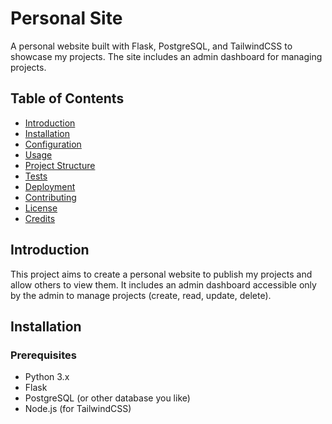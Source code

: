 # Personal Site

A personal website built with Flask, PostgreSQL, and TailwindCSS to showcase my projects. The site includes an admin dashboard for managing projects.

## Table of Contents
- [Introduction](#introduction)
- [Installation](#installation)
- [Configuration](#configuration)
- [Usage](#usage)
- [Project Structure](#project-structure)
- [Tests](#tests)
- [Deployment](#deployment)
- [Contributing](#contributing)
- [License](#license)
- [Credits](#credits)

## Introduction
This project aims to create a personal website to publish my projects and allow others to view them. It includes an admin dashboard accessible only by the admin to manage projects (create, read, update, delete).

## Installation
### Prerequisites
- Python 3.x
- Flask
- PostgreSQL (or other database you like)
- Node.js (for TailwindCSS)


